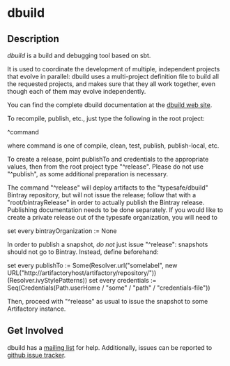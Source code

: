 # dbuild

## Description

*dbuild* is a build and debugging tool based on sbt.

It is used to coordinate the development of multiple, independent projects
that evolve in parallel: dbuild uses a multi-project definition file to build
all the requested projects, and makes sure that they all work together, even
though each of them may evolve independently.

You can find the complete dbuild documentation at the
[dbuild web site](http://typesafehub.github.com/dbuild).

To recompile, publish, etc., just type the following in the root project:

  ^command

where command is one of compile, clean, test, publish, publish-local, etc.

To create a release, point publishTo and credentials to the appropriate
values, then from the root project type "^release". Please do not use "^publish",
as some additional preparation is necessary.

The command "^release" will deploy artifacts to the "typesafe/dbuild" Bintray
repository, but will not issue the release; follow that with a "root/bintrayRelease"
in order to actually publish the Bintray release. Publishing documentation
needs to be done separately. If you would like to create a private release
out of the typesafe organization, you will need to

  set every bintrayOrganization := None

In order to publish a snapshot, *do not* just issue "^release": snapshots
should not go to Bintray. Instead, define beforehand:

  set every publishTo := Some(Resolver.url("somelabel", new URL("http://artifactoryhost/artifactory/repository/"))(Resolver.ivyStylePatterns))
  set every credentials := Seq(Credentials(Path.userHome / "some" / "path" / "credentials-file"))

Then, proceed with "^release" as usual to issue the snapshot to some Artifactory instance.


## Get Involved

dbuild has a [mailing list](http://groups.google.com/d/forum/dbuild) for help.  Additionally, issues can be
reported to [github issue tracker](https://github.com/typesafehub/dbuild/issues).
